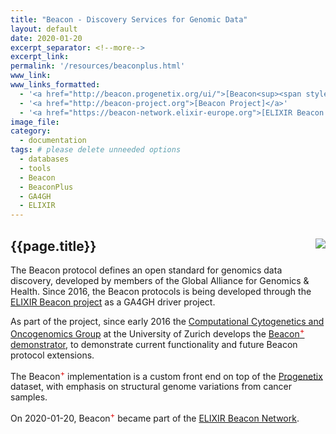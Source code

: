 ```yaml
---
title: "Beacon - Discovery Services for Genomic Data"
layout: default
date: 2020-01-20
excerpt_separator: <!--more-->
excerpt_link:
permalink: '/resources/beaconplus.html'
www_link:
www_links_formatted:
  - '<a href="http://beacon.progenetix.org/ui/">[Beacon<sup><span style="color: #d00;">+</span></sup>]</a>'
  - '<a href="http://beacon-project.org">[Beacon Project]</a>'
  - '<a href="https://beacon-network.elixir-europe.org">[ELIXIR Beacon Network]</a>'
image_file:
category:
  - documentation
tags: # please delete unneeded options
  - databases
  - tools
  - Beacon
  - BeaconPlus
  - GA4GH
  - ELIXIR
---
```


<h2><img align="right" style="float: right; max-width: 25px; margin-bottom: -40px;" src="{{ '/assets/img/logo_beacon.png' | relative_url}}" />{{page.title}}</h2>

The Beacon protocol defines an open standard for genomics data discovery,
developed by members of the Global Alliance for Genomics & Health. Since 2016,
the Beacon protocols is being developed through the
[ELIXIR Beacon project](https://beacon-project.io) as a GA4GH driver project.

<!--more-->

As part of the project, since early 2016 the [Computational Cytogenetics and Oncogenomics Group](http://info.baudisgroup.org) at the University of Zurich develops the
[Beacon<sup><span style="color: #d00;">+</span></sup> demonstrator](https://beacon.progenetix.org/ui/),
to demonstrate current functionality and future Beacon protocol extensions.

The Beacon<sup><span style="color: #d00;">+</span></sup> implementation is a
custom front end on top of the [Progenetix](https://progenetix.org)
dataset, with emphasis on structural genome variations from cancer samples.

On 2020-01-20,  Beacon<sup><span style="color: #d00;">+</span></sup> became part
of the [ELIXIR Beacon Network](https://beacon-network.elixir-europe.org).
